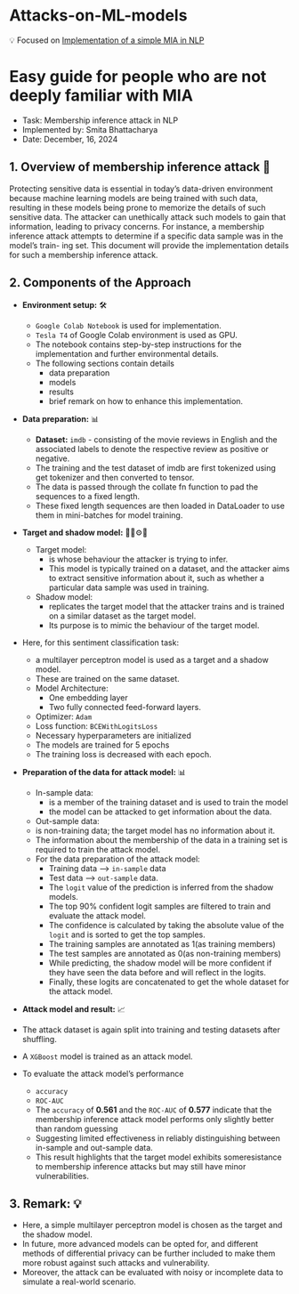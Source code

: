# Attacks-on-ML-models
💡 Focused on <a href="https://github.com/Smita1908/Attacks-on-ML-models/blob/main/Membership_inference_attack_SB.ipynb"> Implementation of a simple MIA in NLP </a>
# Easy guide for people who are not deeply familiar with MIA
- Task: Membership inference attack in NLP
- Implemented by: Smita Bhattacharya
- Date: December, 16, 2024
## 1. Overview of membership inference attack 📌
Protecting sensitive data is essential in today’s data-driven environment because machine
learning models are being trained with such data, resulting in these models being prone
to memorize the details of such sensitive data. The attacker can unethically attack such
models to gain that information, leading to privacy concerns. For instance, a membership
inference attack attempts to determine if a specific data sample was in the model’s train-
ing set. This document will provide the implementation details for such a membership
inference attack.
## 2. Components of the Approach
- **Environment setup:** 🛠️
  - `Google Colab Notebook` is used for implementation.
  - `Tesla T4` of Google Colab environment is used as GPU.
  - The notebook contains step-by-step instructions for the implementation and further environmental details.
  - The following sections contain details
    -  data preparation
    -  models
    -  results
    -  brief remark on how to enhance this implementation.
    
- **Data preparation:** 📊
  - **Dataset:** `imdb` - consisting of the movie reviews in English and the associated labels to denote the respective review as positive or negative.
  - The training and the test dataset of imdb are first tokenized using get tokenizer and then converted to tensor.
  - The data is passed through the collate fn function to pad the sequences to a fixed length.
  - These fixed length sequences are then loaded in DataLoader to use them in mini-batches for model training.
    
- **Target and shadow model:** 🤖🧠⚙️🔆
  - Target model:
    - is whose behaviour the attacker is trying to infer.
    - This model is typically trained on a dataset, and the attacker aims to extract sensitive information about it, such as whether a particular data sample was used in training.
  - Shadow model:
    - replicates the target model that the attacker trains and is trained on a similar dataset as the target model.
    - Its purpose is to mimic the behaviour of the target model.
- Here, for this sentiment classification task:
  -  a multilayer perceptron model is used as a target and a shadow model.
  -  These are trained on the same dataset.
  -  Model Architecture:
      -   One embedding layer
      -   Two fully connected feed-forward layers.
  -   Optimizer: `Adam`
  -   Loss function: `BCEWithLogitsLoss`
  -   Necessary hyperparameters are initialized
  -   The models are trained for 5 epochs
  -   The training loss is decreased with each epoch.

- **Preparation of the data for attack model:** 📊
  - In-sample data:
    -  is a member of the training dataset and is used to train the model
    -  the model can be attacked to get information about the data.
  -  Out-sample data:
    - is non-training data; the target model has no information about it.
    - The information about the membership of the data in a training set is required to train the attack model.
  - For the data preparation of the attack model:
    -  Training data --> `in-sample` data
    -  Test data --> `out-sample` data.
    -  The `logit` value of the prediction is inferred from the shadow models.
    -  The top 90% confident logit samples are filtered to train and evaluate the attack model.
    -  The confidence is calculated by taking the absolute value of the `logit` and is sorted to get the top samples.
    -  The training samples are annotated as 1(as training members)
    -  The test samples are annotated as 0(as non-training members)
    -  While predicting, the shadow model will be more confident if they have seen the data before and will reflect in the logits.
    -  Finally, these logits are concatenated to get the whole dataset for the attack model.
    
- **Attack model and result:** 📈
- The attack dataset is again split into training and testing datasets after shuffling.
- A `XGBoost` model is trained as an attack model.
- To evaluate the attack model’s performance
    -   `accuracy`
    -   `ROC-AUC`
    -    The `accuracy` of **0.561** and the `ROC-AUC` of **0.577** indicate that the membership inference attack model performs only slightly better than random guessing
    -    Suggesting limited effectiveness in reliably distinguishing between in-sample and out-sample data.
    -    This result highlights that the target model exhibits someresistance to membership inference attacks but may still have minor vulnerabilities.
      
## 3. Remark: 💡
- Here, a simple multilayer perceptron model is chosen as the target and the shadow model.
- In future, more advanced models can be opted for, and different methods of differential privacy can be further included to make them more robust against such attacks and vulnerability.
- Moreover, the attack can be evaluated with noisy or incomplete data to simulate a real-world scenario.
